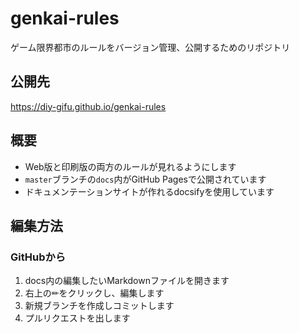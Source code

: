 # genkai-rules
ゲーム限界都市のルールをバージョン管理、公開するためのリポジトリ

## 公開先
https://diy-gifu.github.io/genkai-rules

## 概要
- Web版と印刷版の両方のルールが見れるようにします
- `master`ブランチの`docs`内がGitHub Pagesで公開されています
- ドキュメンテーションサイトが作れるdocsifyを使用しています

## 編集方法
### GitHubから
1. docs内の編集したいMarkdownファイルを開きます
2. 右上の✏をクリックし、編集します
3. 新規ブランチを作成しコミットします
4. プルリクエストを出します

